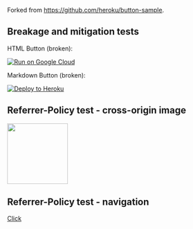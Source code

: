 Forked from https://github.com/heroku/button-sample.

## Breakage and mitigation tests

HTML Button (broken):

<a href="https://heroku.com/deploy" referrerpolicy="no-referrer-when-downgrade"><img src="https://www.herokucdn.com/deploy/button.png" alt="Run on Google Cloud"></a>

Markdown Button (broken):

[![Deploy to Heroku](https://www.herokucdn.com/deploy/button.png)](https://heroku.com/deploy)

## Referrer-Policy test - cross-origin image

<img src="https://i.imgur.com/XArLydn.jpg" width=140 height=140 />

## Referrer-Policy test - navigation

<a href="https://example.com">Click</a>
